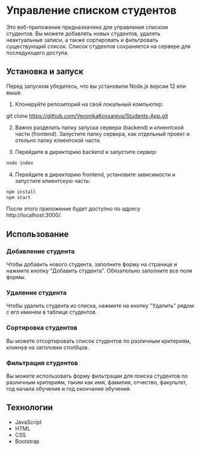# Управление списком студентов

Это веб-приложение предназначено для управления списком студентов. Вы можете добавлять новых студентов, удалять неактуальные записи, а также сортировать и фильтровать существующий список. Список студентов сохраняется на сервере для последующего доступа.

## Установка и запуск

Перед запуском убедитесь, что вы установили Node.js версии 12 или выше.

1. Клонируйте репозиторий на свой локальный компьютер:

git clone https://github.com/VeronikaKossareva/Students-App.git

2. Важно разделить папку запуска сервера (backend) и клиентской части (frontend). Запустите папку сервера, как отдельный проект и отельно папку клиентской части.

3. Перейдите в директорию backend и запустите сервер:
```bash  
node index
```
4. Перейдите в директорию frontend, установите зависимости и запустите клиентскую часть:
```bash 
npm install
npm start
```

После этого приложение будет доступно по адресу http://localhost:3000/.

## Использование

### Добавление студента

Чтобы добавить нового студента, заполните форму на странице и нажмите кнопку "Добавить студента". Обязательно заполните все поля формы.

### Удаление студента

Чтобы удалить студента из списка, нажмите на кнопку "Удалить" рядом с его именем в таблице студентов.

### Сортировка студентов
Вы можете отсортировать список студентов по различным критериям, кликнув на заголовки столбцов. 

### Фильтрация студентов

Вы можете использовать форму фильтрации для поиска студентов по различным критериям, таким как имя, фамилия, отчество, факультет, год начала обучения и год окончания обучения.

## Технологии

- JavaScript
- HTML
- CSS
- Bootstrap




   





